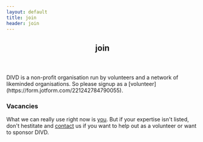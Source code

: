 ```yaml
---
layout: default
title: join
header: join
---
```

<header>
	<h2>join</h2>
</header>
DIVD is a non-profit organisation run by volunteers and a network of likeminded organisations.
So please signup as a [volunteer](https://form.jotform.com/221242784790055).

### Vacancies

What we can really use right now is [you](https://people.divd.nl/careers).
But if your expertise isn't listed, don't hestitate and [contact](https://divd.nl/contact/) us if you want to help out as a volunteer or want to sponsor DIVD.
